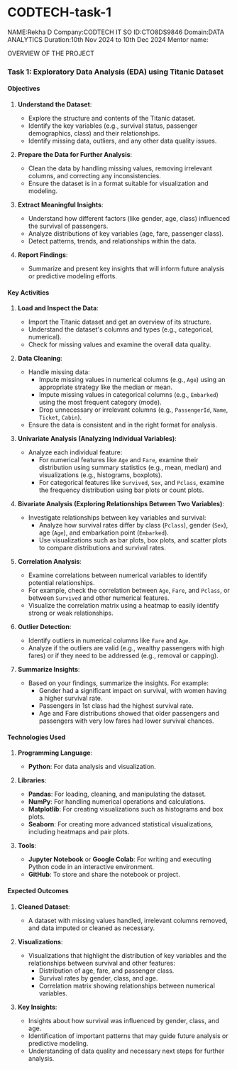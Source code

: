 # CODTECH-task-1
NAME:Rekha D
Company:CODTECH IT SO
ID:CTO8DS9846
Domain:DATA ANALYTICS
Duration:10th Nov 2024 to 10th Dec 2024
Mentor name:

OVERVIEW OF THE PROJECT

  ### Task 1: Exploratory Data Analysis (EDA) using Titanic Dataset

#### **Objectives**
1. **Understand the Dataset**:
   - Explore the structure and contents of the Titanic dataset.
   - Identify the key variables (e.g., survival status, passenger demographics, class) and their relationships.
   - Identify missing data, outliers, and any other data quality issues.

2. **Prepare the Data for Further Analysis**:
   - Clean the data by handling missing values, removing irrelevant columns, and correcting any inconsistencies.
   - Ensure the dataset is in a format suitable for visualization and modeling.

3. **Extract Meaningful Insights**:
   - Understand how different factors (like gender, age, class) influenced the survival of passengers.
   - Analyze distributions of key variables (age, fare, passenger class).
   - Detect patterns, trends, and relationships within the data.

4. **Report Findings**:
   - Summarize and present key insights that will inform future analysis or predictive modeling efforts.


#### **Key Activities**
1. **Load and Inspect the Data**:
   - Import the Titanic dataset and get an overview of its structure.
   - Understand the dataset's columns and types (e.g., categorical, numerical).
   - Check for missing values and examine the overall data quality.

2. **Data Cleaning**:
   - Handle missing data:
     - Impute missing values in numerical columns (e.g., `Age`) using an appropriate strategy like the median or mean.
     - Impute missing values in categorical columns (e.g., `Embarked`) using the most frequent category (mode).
     - Drop unnecessary or irrelevant columns (e.g., `PassengerId`, `Name`, `Ticket`, `Cabin`).
   - Ensure the data is consistent and in the right format for analysis.

3. **Univariate Analysis (Analyzing Individual Variables)**:
   - Analyze each individual feature:
     - For numerical features like `Age` and `Fare`, examine their distribution using summary statistics (e.g., mean, median) and visualizations (e.g., histograms, boxplots).
     - For categorical features like `Survived`, `Sex`, and `Pclass`, examine the frequency distribution using bar plots or count plots.

4. **Bivariate Analysis (Exploring Relationships Between Two Variables)**:
   - Investigate relationships between key variables and survival:
     - Analyze how survival rates differ by class (`Pclass`), gender (`Sex`), age (`Age`), and embarkation point (`Embarked`).
     - Use visualizations such as bar plots, box plots, and scatter plots to compare distributions and survival rates.

5. **Correlation Analysis**:
   - Examine correlations between numerical variables to identify potential relationships.
   - For example, check the correlation between `Age`, `Fare`, and `Pclass`, or between `Survived` and other numerical features.
   - Visualize the correlation matrix using a heatmap to easily identify strong or weak relationships.

6. **Outlier Detection**:
   - Identify outliers in numerical columns like `Fare` and `Age`.
   - Analyze if the outliers are valid (e.g., wealthy passengers with high fares) or if they need to be addressed (e.g., removal or capping).

7. **Summarize Insights**:
   - Based on your findings, summarize the insights. For example:
     - Gender had a significant impact on survival, with women having a higher survival rate.
     - Passengers in 1st class had the highest survival rate.
     - Age and Fare distributions showed that older passengers and passengers with very low fares had lower survival chances.

#### **Technologies Used**
1. **Programming Language**:
   - **Python**: For data analysis and visualization.

2. **Libraries**:
   - **Pandas**: For loading, cleaning, and manipulating the dataset.
   - **NumPy**: For handling numerical operations and calculations.
   - **Matplotlib**: For creating visualizations such as histograms and box plots.
   - **Seaborn**: For creating more advanced statistical visualizations, including heatmaps and pair plots.

3. **Tools**:
   - **Jupyter Notebook** or **Google Colab**: For writing and executing Python code in an interactive environment.
   - **GitHub**: To store and share the notebook or project.

#### **Expected Outcomes**
1. **Cleaned Dataset**:
   - A dataset with missing values handled, irrelevant columns removed, and data imputed or cleaned as necessary.

2. **Visualizations**:
   - Visualizations that highlight the distribution of key variables and the relationships between survival and other features:
     - Distribution of age, fare, and passenger class.
     - Survival rates by gender, class, and age.
     - Correlation matrix showing relationships between numerical variables.

3. **Key Insights**:
   - Insights about how survival was influenced by gender, class, and age.
   - Identification of important patterns that may guide future analysis or predictive modeling.
   - Understanding of data quality and necessary next steps for further analysis.

